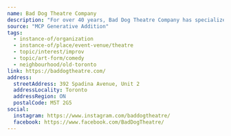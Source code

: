 ```yaml
---
name: Bad Dog Theatre Company
description: "For over 40 years, Bad Dog Theatre Company has specialized in the art of improvisation. Bad Dog is Toronto's home for award winning comedy classes and improv shows. Our education center provides classes and workshops for people and teams to learn improv in a safe and low-stakes environment. We continue to make audiences laugh with our Friday-night residency at Comedy Bar with our flagship show Theatresports."
source: "MCP Generative Addition"
tags:
  - instance-of/organization
  - instance-of/place/event-venue/theatre
  - topic/interest/improv
  - topic/art-form/comedy
  - neighbourhood/old-toronto
link: https://baddogtheatre.com/
address:
  streetAddress: 392 Spadina Avenue, Unit 2
  addressLocality: Toronto
  addressRegion: ON
  postalCode: M5T 2G5
social:
  instagram: https://www.instagram.com/baddogtheatre/
  facebook: https://www.facebook.com/BadDogTheatre/
---
```

